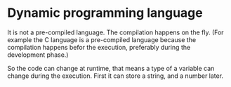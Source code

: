 # Dynamic programming language
It is not a pre-compiled language. The compilation happens on the fly. 
(For example the C language is a pre-compiled language because the compilation happens befor the execution, preferably during the development phase.)

So the code can change at runtime, that means a type of a variable can change during the execution. First it can store a string, and a number later. 